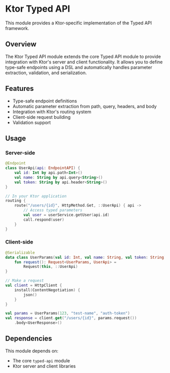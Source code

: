 # Ktor Typed API

This module provides a Ktor-specific implementation of the Typed API framework.

## Overview

The Ktor Typed API module extends the core Typed API module to provide integration with Ktor's server and client functionality. It allows you to define type-safe endpoints using a DSL and automatically handles parameter extraction, validation, and serialization.

## Features

- Type-safe endpoint definitions
- Automatic parameter extraction from path, query, headers, and body
- Integration with Ktor's routing system
- Client-side request building
- Validation support

## Usage

### Server-side

```kotlin
@Endpoint
class UserApi(api: EndpointAPI) {
    val id: Int by api.path<Int>()
    val name: String by api.query<String>()
    val token: String by api.header<String>()
}

// In your Ktor application
routing {
    route("/users/{id}", HttpMethod.Get, ::UserApi) { api ->
        // Access typed parameters
        val user = userService.getUser(api.id)
        call.respond(user)
    }
}
```

### Client-side

```kotlin
@Serializable
data class UserParams(val id: Int, val name: String, val token: String) {
    fun request(): Request<UserParams, UserApi> = 
        Request(this, ::UserApi)
}

// Make a request
val client = HttpClient {
    install(ContentNegotiation) {
        json()
    }
}

val params = UserParams(123, "test-name", "auth-token")
val response = client.get("/users/{id}", params.request())
    .body<UserResponse>()
```

## Dependencies

This module depends on:
- The core `typed-api` module
- Ktor server and client libraries